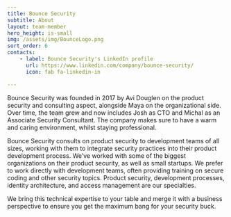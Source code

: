 ```yaml
---
title: Bounce Security
subtitle: About
layout: team-member
hero_height: is-small
img: /assets/img/BounceLogo.png
sort_order: 6
contacts:
    - label: Bounce Security's LinkedIn profile
      url: https://www.linkedin.com/company/bounce-security/
      icon: fab fa-linkedin-in

---
```


Bounce Security was founded in 2017 by Avi Douglen on the product security and consulting aspect, alongside Maya on the organizational side. Over time, the team grew and now includes Josh as CTO and Michal as an Associate Security Consultant. The company makes sure to have a warm and caring environment, whilst staying professional. 

Bounce Security consults on product security to development teams of all sizes, working with them to integrate security practices into their product development process. We’ve worked with some of the biggest organizations on their product security, as well as small startups. We prefer to work directly with development teams, often providing training on secure coding and other security topics. Product security, development processes, identity architecture, and access management are our specialties. 

We bring this technical expertise to your table and merge it with a business perspective to ensure you get the maximum bang for your security buck. 